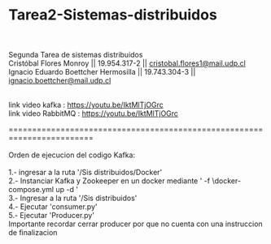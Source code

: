 # Tarea2-Sistemas-distribuidos <br/><br/>
Segunda Tarea de sistemas distribuidos <br/>
Cristóbal Flores Monroy || 19.954.317-2 || cristobal.flores1@mail.udp.cl <br/>
Ignacio Eduardo Boettcher Hermosilla || 19.743.304-3 || ignacio.boettcher@mail.udp.cl <br/> <br/>

link video kafka    : https://youtu.be/IktMlTjOGrc <br/>
link video RabbitMQ : https://youtu.be/IktMlTjOGrc <br/>

======================================================================== <br/><br/>
Orden de ejecucion del codigo Kafka: <br/> <br/>
1.- ingresar a la ruta '/Sis distribuidos/Docker' <br/>
2.- Instanciar Kafka y Zookeeper en un docker mediante ' -f \docker-compose.yml up -d ' <br/>
3.- Ingresar a la ruta '/Sis distribuidos' <br/>
4.- Ejecutar 'consumer.py' <br/>
5.- Ejecutar 'Producer.py' <br/>
Importante recordar cerrar producer por que no cuenta con una instruccion de finalizacion <br/>
